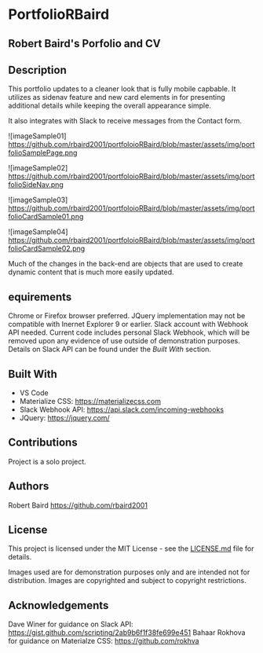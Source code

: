 # PortfolioRBaird

## Robert Baird's Porfolio and CV

## Description
This portfolio updates to a cleaner look that is fully mobile capbable. It utilizes as sidenav feature and new card elements in for presenting additional details while keeping the overall appearance simple. 

It also integrates with Slack to receive messages from the Contact form.

![imageSample01]
https://github.com/rbaird2001/portfoloioRBaird/blob/master/assets/img/portfolioSamplePage.png

![imageSample02]
https://github.com/rbaird2001/portfoloioRBaird/blob/master/assets/img/portfolioSideNav.png

![imageSample03]
https://github.com/rbaird2001/portfoloioRBaird/blob/master/assets/img/portfolioCardSample01.png

![imageSample04]
https://github.com/rbaird2001/portfoloioRBaird/blob/master/assets/img/portfolioCardSample02.png

Much of the changes in the back-end are objects that are used to create dynamic content that is much more easily updated. 


## equirements
Chrome or Firefox browser preferred. JQuery implementation may not be compatible with Inernet Explorer 9 or earlier. Slack account with Webhook API needed. Current code includes personal Slack Webhook, which will be removed upon any evidence of use outside of demonstration purposes. Details on Slack API can be found under the *Built With* section.

## Built With
* VS Code
* Materialize CSS: https://materializecss.com
* Slack Webhook API: https://api.slack.com/incoming-webhooks
* JQuery: https://jquery.com/

## Contributions
Project is a solo project. 

## Authors 
Robert Baird https://github.com/rbaird2001

## License
This project is licensed under the MIT License - see the [LICENSE.md](LICENSE.md) file for details.

Images used are for demonstration purposes only and are intended not for distribution. Images are copyrighted and subject to copyright restrictions.

## Acknowledgements
Dave Winer for guidance on Slack API: https://gist.github.com/scripting/2ab9b6f1f38fe699e451
Bahaar Rokhova for guidance on Materialze CSS: https://github.com/rokhva 






